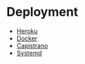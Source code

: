 # Deployment

* [Heroku](heroku.md)
* [Docker](docker.md)
* [Capistrano](capistrano.md)
* [Systemd](systemd.md)
